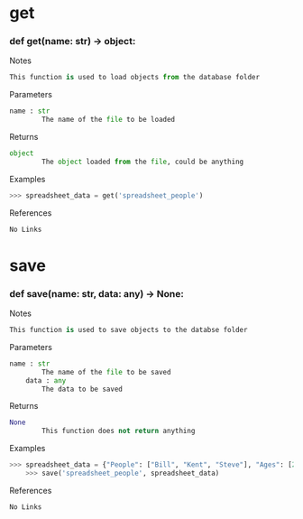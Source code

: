 # get #

### def get(name: str) -> object: ###

Notes

```python
This function is used to load objects from the database folder
```

Parameters

```python
name : str
        The name of the file to be loaded
```

Returns

```python
object
        The object loaded from the file, could be anything
```

Examples

```python
>>> spreadsheet_data = get('spreadsheet_people')
```

References

```python
No Links
```

# save #

### def save(name: str, data: any) -> None: ###

Notes

```python
This function is used to save objects to the databse folder
```

Parameters

```python
name : str
        The name of the file to be saved
    data : any
        The data to be saved
```

Returns

```python
None
        This function does not return anything
```

Examples

```python
>>> spreadsheet_data = {"People": ["Bill", "Kent", "Steve"], "Ages": [20, 30, 40]}
    >>> save('spreadsheet_people', spreadsheet_data)
```

References

```python
No Links
```

